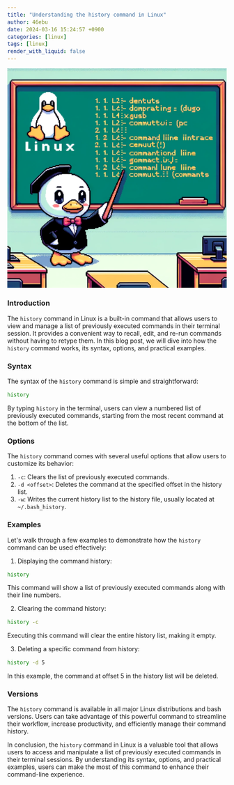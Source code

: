 ```yaml
---
title: "Understanding the history command in Linux"
author: 46ebu
date: 2024-03-16 15:24:57 +0900
categories: [linux]
tags: [linux]
render_with_liquid: false
---
```


![Intro](/assets/img/post/linux.png)
### Introduction
The `history` command in Linux is a built-in command that allows users to view and manage a list of previously executed commands in their terminal session. It provides a convenient way to recall, edit, and re-run commands without having to retype them. In this blog post, we will dive into how the `history` command works, its syntax, options, and practical examples.

### Syntax
The syntax of the `history` command is simple and straightforward:
```bash
history
```
By typing `history` in the terminal, users can view a numbered list of previously executed commands, starting from the most recent command at the bottom of the list.

### Options
The `history` command comes with several useful options that allow users to customize its behavior:
1. `-c`: Clears the list of previously executed commands.
2. `-d <offset>`: Deletes the command at the specified offset in the history list.
3. `-w`: Writes the current history list to the history file, usually located at `~/.bash_history`.

### Examples
Let's walk through a few examples to demonstrate how the `history` command can be used effectively:
1. Displaying the command history:
```bash
history
```
This command will show a list of previously executed commands along with their line numbers.

2. Clearing the command history:
```bash
history -c
```
Executing this command will clear the entire history list, making it empty.

3. Deleting a specific command from history:
```bash
history -d 5
```
In this example, the command at offset 5 in the history list will be deleted.

### Versions
The `history` command is available in all major Linux distributions and bash versions. Users can take advantage of this powerful command to streamline their workflow, increase productivity, and efficiently manage their command history.

In conclusion, the `history` command in Linux is a valuable tool that allows users to access and manipulate a list of previously executed commands in their terminal sessions. By understanding its syntax, options, and practical examples, users can make the most of this command to enhance their command-line experience.